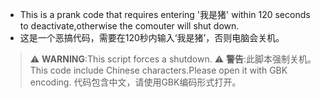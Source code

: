 - This is a prank code that requires entering '我是猪' within 120 seconds to deactivate,otherwise the comouter will shut down.
- 这是一个恶搞代码，需要在120秒内输入‘我是猪’，否则电脑会关机。
> ⚠️ **WARNING**:This script forces a shutdown.
> ⚠️ **警告**:此脚本强制关机。
> This code include Chinese characters.Please open it with GBK encoding.
> 代码包含中文，请使用GBK编码形式打开。